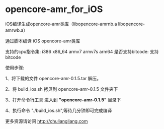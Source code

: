 # opencore-amr_for_iOS
iOS编译生成opencore-amr类库（libopencore-amrnb.a libopencore-amrwb.a）

通过脚本编译 iOS opencore-amr类库

支持的cpu指令集: i386 x86_64 armv7 armv7s arm64
是否支持bitcode: 支持bitcode

使用步骤:

1、将下载的文件 opencore-amr-0.1.5.tar 解压。

2、将 build_ios.sh 拷贝到 opencore-amr-0.1.5 文件夹下

3、打开命令行工具 进入到 __"opencore-amr-0.1.5"__ 目录下

4、执行命令 "./build_ios.sh",等待几分钟即可完成编译


更多资源请访问 http://chuliangliang.com
